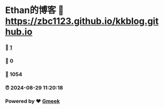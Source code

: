 # Ethan的博客 :link: https://zbc1123.github.io/kkblog.github.io 
### :page_facing_up: [1](https://zbc1123.github.io/kkblog.github.io/tag.html) 
### :speech_balloon: 0 
### :hibiscus: 1054 
### :alarm_clock: 2024-08-29 11:20:18 
### Powered by :heart: [Gmeek](https://github.com/Meekdai/Gmeek)
